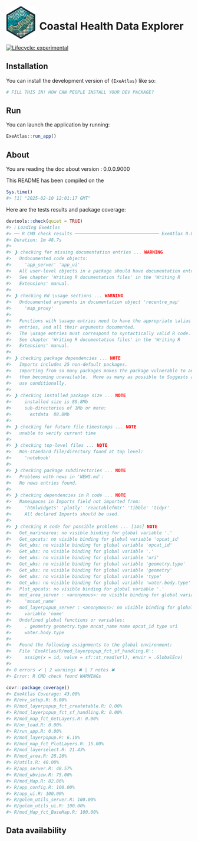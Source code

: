 
<!-- README.md is generated from README.Rmd. Please edit that file -->

<div style="display: flex; align-items: center;">

<img src="inst/app/www/logo.svg" width="80" style="margin-right: 10px;"/>
<h1>
Coastal Health Data Explorer
</h1>

</div>

<!-- badges: start -->

[![Lifecycle:
experimental](https://img.shields.io/badge/lifecycle-experimental-orange.svg)](https://lifecycle.r-lib.org/articles/stages.html#experimental)
<!-- badges: end -->

## Installation

You can install the development version of `{ExeAtlas}` like so:

``` r
# FILL THIS IN! HOW CAN PEOPLE INSTALL YOUR DEV PACKAGE?
```

## Run

You can launch the application by running:

``` r
ExeAtlas::run_app()
```

## About

You are reading the doc about version : 0.0.0.9000

This README has been compiled on the

``` r
Sys.time()
#> [1] "2025-02-10 12:01:17 GMT"
```

Here are the tests results and package coverage:

``` r
devtools::check(quiet = TRUE)
#> ℹ Loading ExeAtlas
#> ── R CMD check results ──────────────────────────────── ExeAtlas 0.0.0.9000 ────
#> Duration: 1m 48.7s
#> 
#> ❯ checking for missing documentation entries ... WARNING
#>   Undocumented code objects:
#>     'app_server' 'app_ui'
#>   All user-level objects in a package should have documentation entries.
#>   See chapter 'Writing R documentation files' in the 'Writing R
#>   Extensions' manual.
#> 
#> ❯ checking Rd \usage sections ... WARNING
#>   Undocumented arguments in documentation object 'recentre_map'
#>     'map_proxy'
#>   
#>   Functions with \usage entries need to have the appropriate \alias
#>   entries, and all their arguments documented.
#>   The \usage entries must correspond to syntactically valid R code.
#>   See chapter 'Writing R documentation files' in the 'Writing R
#>   Extensions' manual.
#> 
#> ❯ checking package dependencies ... NOTE
#>   Imports includes 25 non-default packages.
#>   Importing from so many packages makes the package vulnerable to any of
#>   them becoming unavailable.  Move as many as possible to Suggests and
#>   use conditionally.
#> 
#> ❯ checking installed package size ... NOTE
#>     installed size is 89.8Mb
#>     sub-directories of 1Mb or more:
#>       extdata  88.8Mb
#> 
#> ❯ checking for future file timestamps ... NOTE
#>   unable to verify current time
#> 
#> ❯ checking top-level files ... NOTE
#>   Non-standard file/directory found at top level:
#>     'notebook'
#> 
#> ❯ checking package subdirectories ... NOTE
#>   Problems with news in 'NEWS.md':
#>   No news entries found.
#> 
#> ❯ checking dependencies in R code ... NOTE
#>   Namespaces in Imports field not imported from:
#>     'htmlwidgets' 'plotly' 'reactablefmtr' 'tibble' 'tidyr'
#>     All declared Imports should be used.
#> 
#> ❯ checking R code for possible problems ... [14s] NOTE
#>   Get_marinearea: no visible binding for global variable '.'
#>   Get_opcats: no visible binding for global variable 'opcat_id'
#>   Get_wbs: no visible binding for global variable 'opcat_id'
#>   Get_wbs: no visible binding for global variable '.'
#>   Get_wbs: no visible binding for global variable 'uri'
#>   Get_wbs: no visible binding for global variable 'geometry.type'
#>   Get_wbs: no visible binding for global variable 'geometry'
#>   Get_wbs: no visible binding for global variable 'type'
#>   Get_wbs: no visible binding for global variable 'water.body.type'
#>   Plot_opcats: no visible binding for global variable '.'
#>   mod_area_server : <anonymous>: no visible binding for global variable
#>     'mncat_name'
#>   mod_layerpopup_server : <anonymous>: no visible binding for global
#>     variable 'name'
#>   Undefined global functions or variables:
#>     . geometry geometry.type mncat_name name opcat_id type uri
#>     water.body.type
#>   
#>   Found the following assignments to the global environment:
#>   File 'ExeAtlas/R/mod_layerpopup_fct_sf_handling.R':
#>     assign(x = id, value = sf::st_read(url), envir = .GlobalEnv)
#> 
#> 0 errors ✔ | 2 warnings ✖ | 7 notes ✖
#> Error: R CMD check found WARNINGs
```

``` r
covr::package_coverage()
#> ExeAtlas Coverage: 43.00%
#> R/env_setup.R: 0.00%
#> R/mod_layerpopup_fct_createtable.R: 0.00%
#> R/mod_layerpopup_fct_sf_handling.R: 0.00%
#> R/mod_map_fct_GetLayers.R: 0.00%
#> R/on_load.R: 0.00%
#> R/run_app.R: 0.00%
#> R/mod_layerpopup.R: 6.10%
#> R/mod_map_fct_PlotLayers.R: 15.00%
#> R/mod_layerselect.R: 21.43%
#> R/mod_area.R: 28.26%
#> R/utils.R: 40.00%
#> R/app_server.R: 48.57%
#> R/mod_wbview.R: 75.00%
#> R/mod_Map.R: 82.86%
#> R/app_config.R: 100.00%
#> R/app_ui.R: 100.00%
#> R/golem_utils_server.R: 100.00%
#> R/golem_utils_ui.R: 100.00%
#> R/mod_Map_fct_BaseMap.R: 100.00%
```

## Data availability
